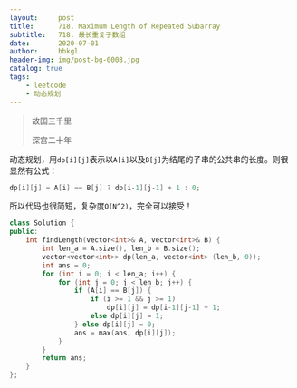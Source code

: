 ```yaml
---
layout:     post
title:      718. Maximum Length of Repeated Subarray
subtitle:   718. 最长重复子数组
date:       2020-07-01
author:     bbkgl
header-img: img/post-bg-0008.jpg
catalog: true
tags:
    - leetcode
    - 动态规划
---
```


> 故国三千里
>
> 深宫二十年

动态规划，用`dp[i][j]`表示以`A[i]`以及`B[j]`为结尾的子串的公共串的长度。则很显然有公式：

```cpp
dp[i][j] = A[i] == B[j] ? dp[i-1][j-1] + 1 : 0;
```

所以代码也很简短，复杂度`O(N^2)`，完全可以接受！

```cpp
class Solution {
public:
    int findLength(vector<int>& A, vector<int>& B) {
        int len_a = A.size(), len_b = B.size();
        vector<vector<int>> dp(len_a, vector<int> (len_b, 0));
        int ans = 0;
        for (int i = 0; i < len_a; i++) {
            for (int j = 0; j < len_b; j++) {
                if (A[i] == B[j]) {
                    if (i >= 1 && j >= 1)
                        dp[i][j] = dp[i-1][j-1] + 1;
                    else dp[i][j] = 1;
                } else dp[i][j] = 0;
                ans = max(ans, dp[i][j]);
            }
        }
        return ans;
    }
};
```



